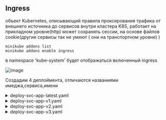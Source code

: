 ## Ingress
объект Kubernetes, описывающий правила проксирования трафика от внешнего источника до сервисов внутри кластера K8S, работает на прикладном уровне(http) может сохранять сессии, на основе файлов cookie(другие сервисы так не умеют ( они на транспортном уровне) )
```
minikube addons list
minikube addons enable ingress
```

в namespace 'kube-system' будет отображаться включенный ingress

![image](https://github.com/user-attachments/assets/d782981a-8f3f-4255-af95-818fc5a3840c)

Создадим 4 деплоймента, отличаются названиями имеджа,сервиса,имени

<details> <summary>deploy-svc-app-latest.yaml</summary>
  
```
apiVersion: apps/v1
kind: Deployment
metadata:
  name: kuber
  labels:
    app: kuber
spec:
  replicas: 2
  selector:
    matchLabels:
      app: http-server
  template:
    metadata:
      labels:
        app: http-server
    spec:
      containers:
      - name: kuber-app
        image: bakavets/kuber
        ports:
        - containerPort: 8000
---
apiVersion: v1
kind: Service
metadata:
  name: kuber-service
spec:
  selector:
    app: http-server
  ports:
    - protocol: TCP
      port: 80
      targetPort: 8000
```

</details>

<details> <summary>deploy-svc-app-v1.yaml</summary>
  
```
apiVersion: apps/v1
kind: Deployment
metadata:
  name: kuber-v1
  labels:
    app: kuber-v1
spec:
  replicas: 2
  selector:
    matchLabels:
      app: http-server-v1
  template:
    metadata:
      labels:
        app: http-server-v1
    spec:
      containers:
      - name: kuber-app
        image: bakavets/kuber:v1.0
        ports:
        - containerPort: 8000
---
apiVersion: v1
kind: Service
metadata:
  name: kuber-service-v1
spec:
  selector:
    app: http-server-v1
  ports:
    - protocol: TCP
      port: 80
      targetPort: 8000
```

</details>

<details> <summary>deploy-svc-app-v2.yaml</summary>
  
```
apiVersion: apps/v1
kind: Deployment
metadata:
  name: kuber-v2
  labels:
    app: kuber-v2
spec:
  replicas: 2
  selector:
    matchLabels:
      app: http-server-v2
  template:
    metadata:
      labels:
        app: http-server-v2
    spec:
      containers:
      - name: kuber-app
        image: bakavets/kuber:v2.0
        ports:
        - containerPort: 8000
---
apiVersion: v1
kind: Service
metadata:
  name: kuber-service-v2
spec:
  selector:
    app: http-server-v2
  ports:
    - protocol: TCP
      port: 80
      targetPort: 8000

```

</details>

<details> <summary>deploy-svc-app-v3.yaml</summary>
  
```
apiVersion: apps/v1
kind: Deployment
metadata:
  name: kuber-v3
  labels:
    app: kuber-v3
spec:
  replicas: 2
  selector:
    matchLabels:
      app: http-server-v3
  template:
    metadata:
      labels:
        app: http-server-v3
    spec:
      containers:
      - name: kuber-app
        image: bakavets/kuber:v3.0
        ports:
        - containerPort: 8000
---
apiVersion: v1
kind: Service
metadata:
  name: kuber-service-v3
spec:
  selector:
    app: http-server-v3
  ports:
    - protocol: TCP
      port: 80
      targetPort: 8000
```

</details>

